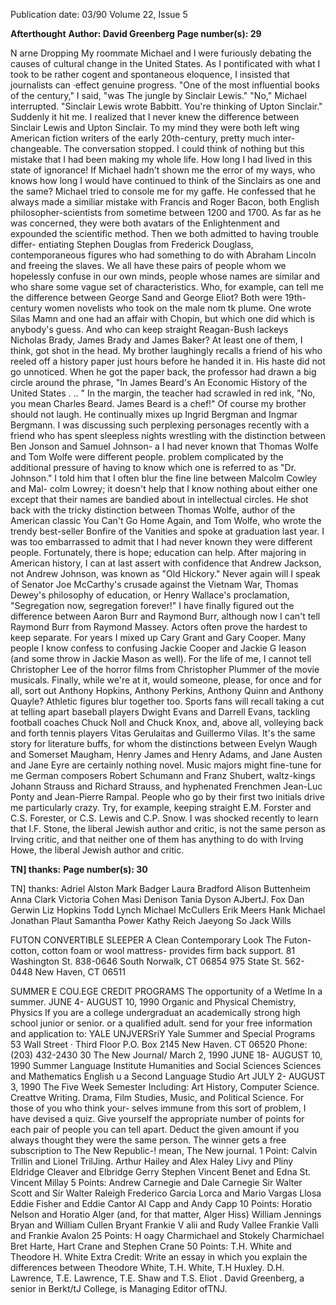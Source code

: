 Publication date: 03/90
Volume 22, Issue 5

**Afterthought**
**Author: David Greenberg**
**Page number(s): 29**

N arne Dropping 
My roommate Michael and I were 
furiously 
debating the causes of 
cultural change in the United States. 
As I pontificated with what I took to be 
rather cogent and spontaneous 
eloquence, I insisted that journalists 
can ·effect genuine progress. "One of 
the most influential books of the 
century," I said, "was The jungle by 
Sinclair Lewis." 
"No," Michael interrupted. "Sinclair 
Lewis wrote Babbitt. You're thinking of 
Upton Sinclair." 
Suddenly it hit me. I realized that I 
never knew the difference between 
Sinclair Lewis and Upton Sinclair. To 
my mind they were both left wing 
American fiction writers of the early 
20th-century, 
pretty much inter-
changeable. 
The conversation stopped. I could 
think of nothing but this mistake that I 
had been making my whole life. How 
long I had lived in this state of 
ignorance! If Michael hadn't shown me 
the error of my ways, who knows how 
long I would have continued to think of 
the Sinclairs as one and the same? 
Michael tried to console me for my 
gaffe. He confessed that he always 
made a similiar mistake with Francis 
and Roger Bacon, 
both 
English 
philosopher-scientists from sometime 
between 1200 and 1700. As far as he 
was concerned, they were both avatars 
of the Enlightenment and expounded 
the scientific method. Then we both 
admitted to having trouble differ-
entiating Stephen 
Douglas from 
Frederick Douglass, contemporaneous 
figures who had something to do with 
Abraham Lincoln and freeing the 
slaves. 
We all have these pairs of people 
whom we hopelessly confuse in our 
own minds, people whose names are 
similar and who share some vague set 
of characteristics. Who, for example, 
can tell me the difference between 
George Sand and George Eliot? Both 
were 19th-century women novelists who 
took on the male nom tk plume. One 
wrote Silas Mamn and one had an 
affair with Chopin, but which one did 
which is anybody's guess. And who can 
keep straight Reagan-Bush lackeys 
Nicholas Brady, James Brady and 
James Baker? At least one of them, I 
think, got shot in the head. 
My brother laughingly recalls a 
friend of his who reeled off a history 
paper just hours before he handed it 
in. His haste did not go unnoticed. 
When he got the paper back, the 
professor had drawn a big circle 
around the phrase, "In James Beard's 
An Economic History of the United 
States . .. " In the margin, the teacher 
had scrawled in red ink, "No, you 
mean Charles Beard. James Beard is a 
chef!" Of course my brother should not 
laugh. He continually mixes up Ingrid 
Bergman and Ingmar Bergmann. 
I was discussing such perplexing 
personages recently with a friend who 
has spent sleepless nights wrestling 
with the distinction between Ben 
Jonson and Samuel Johnson- a 
I had never known 
that Thomas Wolfe 
and Tom Wolfe were 
different people. 
problem complicated by the additional 
pressure of having to know which one 
is referred to as "Dr. Johnson." I told 
him that I often blur the fine line 
between Malcolm Cowley and Mal-
colm Lowrey; it doesn't help that I 
know nothing about either one except 
that their names are bandied about in 
intellectual circles. He shot back with 
the tricky distinction between Thomas 
Wolfe, author of the American classic 
You Can't Go Home Again, and Tom 
Wolfe, who wrote the trendy best-seller 
Bonfire of the Vanities and spoke at 
graduation last 
year. 
I 
was too 
embarrassed to admit that I had never 
known they were different people. 
Fortunately, 
there 
is hope; 
education can help. After majoring in 
American history, I can at last assert 
with confidence that Andrew Jackson, 
not Andrew Johnson, was known as 
"Old Hickory." Never again will I 
speak of Senator Joe McCarthy's 
crusade against the Vietnam War, 
Thomas 
Dewey's 
philosophy of 
education, or Henry Wallace's 
proclamation, "Segregation now, 
segregation forever!" I have finally 
figured out the difference between 
Aaron Burr and Raymond Burr, 
although now I can't tell Raymond 
Burr from Raymond Massey. 
Actors often prove the hardest to 
keep separate. For years I mixed up 
Cary Grant and Gary Cooper. Many 
people I know confess to confusing 
Jackie Cooper and Jackie G Ieason (and 
some throw in Jackie Mason as well). 
For the life of me, I cannot tell 
Christopher Lee of the horror films 
from Christopher Plummer of the 
movie musicals. Finally, while we're at 
it, would someone, please, for once 
and for all, sort out Anthony Hopkins, 
Anthony Perkins, Anthony Quinn and 
Anthony Quayle? 
Athletic figures blur together too. 
Sports fans will recall taking a cut at 
telling apart baseball players Dwight 
Evans and Darrell Evans, tackling 
football coaches Chuck 
Noll and 
Chuck Knox, and, above all, volleying 
back and forth tennis players Vitas 
Gerulaitas and Guillermo Vilas. It's 
the same story for literature buffs, for 
whom the distinctions between Evelyn 
Waugh and Somerset Maugham, 
Henry James and Henry Adams, and 
Jane Austen and Jane Eyre are 
certainly nothing novel. Music majors 
might fine-tune for me German 
composers Robert Schumann and 
Franz Shubert, waltz-kings Johann 
Strauss and Richard Strauss, and 
hyphenated Frenchmen Jean-Luc 
Ponty and Jean-Pierre Rampal. 
People who go by their first two 
initials drive me particularly crazy. 
Try, for example, keeping straight 
E.M. Forster and C.S. Forester, or 
C.S. Lewis and C.P. Snow. I was 
shocked recently to learn that I.F. 
Stone, the liberal Jewish author and 
critic, is not the same person as Irving 
critic, and that neither one of them has 
anything to do with Irving Howe, the 
liberal Jewish author and critic. 


**TN] thanks:**
**Page number(s): 30**

TN] thanks: 
Adriel Alston 
Mark Badger 
Laura Bradford 
Alison Buttenheim 
Anna Clark 
Victoria Cohen 
Masi Denison 
Tania Dyson 
AJbertJ. Fox 
Dan Gerwin 
Liz Hopkins 
Todd Lynch 
Michael McCullers 
Erik Meers 
Hank Michael 
Jonathan Plaut 
Samantha Power 
Kathy Reich 
Jaeyong So 
Jack Wills 


FUTON CONVERTIBLE SLEEPER 
A Clean Contemporary Look 
The Futon-cotton, cotton foam or wool 
mattress- provides firm back support. 
81 Washington St. 
838-0646 
South Norwalk, CT 06854 
975 State St. 
562-0448 
New Haven, CT 06511 


SUMMER 
E
COU.EGE 
CREDIT 
PROGRAMS 
The opportunity of a 
Wetlme In a summer. 
JUNE 4- AUGUST 10, 1990 
Organic and Physical Chemistry, 
Physics 
If you are a college undergraduat 
an academically strong high 
school junior or senior. or a 
qualified adult. send for your free 
information and application to: 
YALE UNJVERSriY 
Yale Summer and Special Programs 
53 Wall Street · Third Floor 
P.O. Box 2145 
New Haven. CT 06520 
Phone: (203) 432-2430 
30 The New Journal/ March 2, 1990 
JUNE 18- AUGUST 10, 1990 
Summer Language Institute 
Humanities and Social Sciences 
Sciences and Mathematics 
English u a Second Language 
Studio Art 
JULY 2- AUGUST 3, 1990 
The Five Week Semester Including: 
Art History, Computer Science. 
Creattve Writing. Drama, 
Film Studies, Music, 
and Political Science. 
For those of you who think your-
selves immune from this sort of 
problem, I have devised a quiz. Give 
yourself the appropriate number of 
points for each pair of people you can 
tell apart. Deduct the given amount if 
you always thought they were the same 
person. The winner gets a 
free 
subscription to The New Republic-! 
mean, The New journal. 
1 Point: 
Calvin Trillin and Lionel TrilJing. 
Arthur Hailey and Alex Haley 
Livy and Pliny 
Eldridge Cleaver and Elbridge Gerry 
Stephen Vincent Benet and Edna St. 
Vincent Millay 
5 Points: 
Andrew Carnegie and Dale Carnegie 
Sir Walter Scott and Sir Walter 
Raleigh 
Frederico Garcia Lorca and Mario 
Vargas Llosa 
Eddie Fisher and Eddie Cantor 
AI Capp and Andy Capp 
10 Points: 
Horatio Nelson and Horatio Alger 
(and, for that matter, Alger Hiss) 
William Jennings Bryan and William 
Cullen Bryant 
Frankie V alii and Rudy Vallee 
Frankie Valli and Frankie Avalon 
25 Points: 
H oagy Charmichael and Stokely 
Charmichael 
Bret Harte, Hart Crane and Stephen 
Crane 
50 Points: 
T.H. White and Theodore H. White 
Extra Credit: 
Write an essay in which you explain 
the differences between Theodore 
White, T.H. White, T.H Huxley. 
D.H. Lawrence, T.E. Lawrence, T.E. 
Shaw and T.S. Eliot . 
David Greenberg, a senior in Berkt/tJ 
College, is Managing Editor ofTNJ.